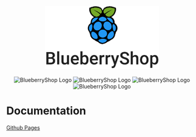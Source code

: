<div align="center">
    <img src="./Client/static/images/githubBlueberry.svg" alt="BlueberryShop Logo" width="300px" >
</div>

</br>

<div align='center'>
<a>
    <img src="https://img.shields.io/badge/MkDocs-Enabled-success" alt="BlueberryShop Logo">
</a>

<a>
    <img src="https://img.shields.io/badge/Github Actions-Enabled-success" alt="BlueberryShop Logo">
</a>

<a>
    <img src="https://img.shields.io/badge/Vercel-Frontend-blue" alt="BlueberryShop Logo">
</a>

<a>
    <img src="https://img.shields.io/badge/Heroku-API-blueviolet" alt="BlueberryShop Logo">
</a>
</div>

# Documentation

[Github Pages](https://bessejrani.github.io/BlueberryShop/)
